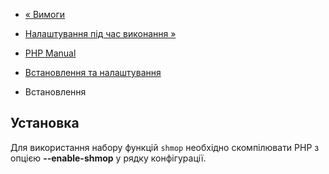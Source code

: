 - [« Вимоги](shmop.requirements.md)
- [Налаштування під час виконання »](shmop.configuration.md)

- [PHP Manual](index.md)
- [Встановлення та налаштування](shmop.setup.md)
- Встановлення

## Установка

Для використання набору функцій `shmop` необхідно скомпілювати PHP з
опцією **--enable-shmop** у рядку конфігурації.
